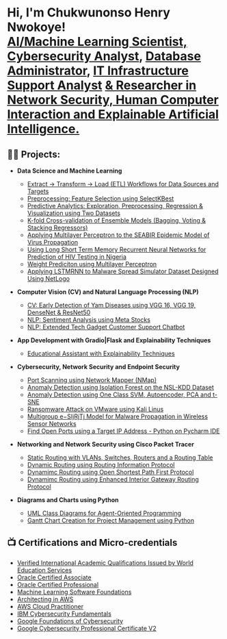 <h1>Hi, I'm Chukwunonso Henry Nwokoye! <br/><a href="https://github.com/ChiNonsoHenry16">AI/Machine Learning Scientist, Cybersecurity Analyst</a>, <a href="https://www.linkedin.com/in/henry-chukwunonso-phd/">Database Administrator</a>, <a href="https://www.linkedin.com/in/henry-chukwunonso-phd/">IT Infrastructure Support Analyst</a> <a href="https://scholar.google.com/citations?user=FJGeeEAAAAAJ"> & Researcher in Network Security, Human Computer Interaction and Explainable Artificial Intelligence.</a></h1>
  
<h2>👨‍💻 Projects:</h2>

- <b> Data Science and Machine Learning </b>
  - [Extract → Transform → Load (ETL) Workflows for Data Sources and Targets](https://github.com/ChiNonsoHenry16/ETL_collections)
  - [Preprocessing: Feature Selection using SelectKBest](Selecting_K_best_features_Pig_Weight.ipynb)
  - [Predictive Analytics: Exploration, Preprocessing, Regression & Visualization using Two Datasets](CRA_Exam_Data_Analysis_using_Two_Datasets.ipynb)
  - [K-fold Cross-validation of Ensemble Models (Bagging, Voting & Stacking Regressors)](Kfold_Validation_of_Ensemble_Models.ipynb)
  - [Applying Multilayer Perceptron to the SEABIR Epidemic Model of Virus Propagation](SEABIR_Epidemic_Model_with_MLP_Regressor.ipynb)
  - [Using Long Short Term Memory Recurrent Neural Networks for Prediction of HIV Testing in Nigeria](LSTM_on_HIV_Testing_Data_from_Nigeria.ipynb)
  - [Weight Prediciton using Multilayer Perceptron](MLP_for_weight_prediction_for_First_Scientific_Reports_Paper.ipynb)
  - [Applying LSTMRNN to Malware Spread Simulator Dataset Designed Using NetLogo](Malware_Spread_Simulator_with_100_Nodes_+_LSTM.ipynb)
 
- <b>Computer Vision (CV) and Natural Language Processing (NLP)</b>
  - [CV: Early Detection of Yam Diseases using VGG 16, VGG 19, DenseNet & ResNet50](https://github.com/ChiNonsoHenry16/VGG16-VGG-19-DenseNet-ResNet50-for-Yam-Diseases-Detection/tree/main)
  - [NLP: Sentiment Analysis using Meta Stocks]()
  - [NLP: Extended Tech Gadget Customer Support Chatbot](Extended_Tech_Gadget_Customer_Support_Chatbot.ipynb)
 
- <b>App Development with Gradio|Flask and Explainability Techniques</b>
  - [Educational Assistant with Explainability Techniques](Case_3_%287%29_Online_Education_Assistant_With_Explainability%20Techniques.ipynb)
    
- <b>Cybersecurity, Network Security and Endpoint Security </b>
  - [Port Scanning using Network Mapper (NMap)](https://github.com/ChiNonsoHenry16/PortScanning-NMap)
  - [Anomaly Detection using Isolation Forest on the NSL-KDD Dataset](https://github.com/ChiNonsoHenry16/anomaly-detection-isoforest)
  - [Anomaly Detection using One Class SVM, Autoencoder, PCA and t-SNE](https://github.com/ChiNonsoHenry16/AnomalyDetection-1-class-SVM-Autoencoder-PCA-t-SNE)
  - [Ransomware Attack on VMware using Kali Linus](https://github.com/ChiNonsoHenry16/RansomwareAttackVMware2017)
  - [Multigroup e−SIjRjTj Model for Malware Propagation in Wireless Sensor Networks](Multigroup_e−SIjRjTj_Model_for_Malware_Propagation_in_WSN.ipynb)
  - [Find Open Ports using a Target IP Address - Python on Pycharm IDE](https://github.com/ChiNonsoHenry16/FindOpenPortsUsingPython)
  

- <b>Networking and Network Security using Cisco Packet Tracer</b>
  - [Static Routing with VLANs, Switches, Routers and a Routing Table](https://github.com/ChiNonsoHenry16/Static-Routing)
  - [Dynamic Routing using Routing Information Protocol]()
  - [Dynamimc Routing using Open Shortest Path First Protocol](https://github.com/ChiNonsoHenry16/Dynamic-RoutingOSPF)
  - [Dynamimc Routing using Enhanced Interior Gateway Routing Protocol](https://github.com/ChiNonsoHenry16/Dynamic-Routing-using-EIGRP)
    
- <b>Diagrams and Charts using Python</b>
  - [UML Class Diagrams for Agent-Oriented Programming](UML_Diagrams_in_Agent_oriented_Programming.ipynb)
  - [Gantt Chart Creation for Project Management using Python](Gantt_Chart_for_Ultrafund_Project.ipynb)
 
    
<h2>📺 Certifications and Micro-credentials</h2>

   - [Verified International Academic Qualifications Issued by World Education Services](https://www.credly.com/badges/2b6a9fab-4a8d-4647-8761-bfc74d8f6ea7/public_url) 
   - [Oracle Certified Associate](https://drive.google.com/file/d/10u0UoRHdLPvDvcDZ5tF5bcAALn9hyPkT/view?usp=sharing)
   - [Oracle Certified Professional](https://drive.google.com/file/d/10u0UoRHdLPvDvcDZ5tF5bcAALn9hyPkT/view?usp=sharing)
   - [Machine Learning Software Foundations](https://certificate.bcdiploma.com/check/1D50F0673D21DD2DB316874E0614E9611EA824ECD929B5626F57B885BB11E8BFdU02NUZLV0VQdXErNDZZb1dsSW9Fa2IzR0hxLy9lQTVDTUZ6ZEFFTXpHemw1TzNL)
   - [Architecting in AWS](https://drive.google.com/file/d/14rd-4F61WW-b7Z06bpYKxN3enacWpxNz/view?usp=sharing)
   - [AWS Cloud Practitioner](https://drive.google.com/file/d/1Y-67qbMECmCm_-A_Fn3Wa-hrT7FO3tQA/view?usp=sharing)
   - [IBM Cybersecurity Fundamentals](https://www.credly.com/badges/ff50325f-ea22-4d1a-9a7c-f0b1a20008fd/public_url)
   - [Google Foundations of Cybersecurity](https://coursera.org/share/8e21812ecc7cf24f0e59154334ce112b)
   - [Google Cybersecurity Professional Certificate V2](https://www.credly.com/badges/ef631090-2937-42be-ab11-23ba9494a4dd/public_url)
  
